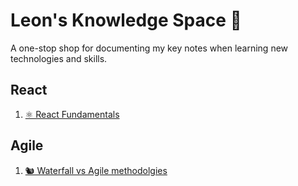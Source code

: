 # Leon's Knowledge Space 📝

A one-stop shop for documenting my key notes when learning new technologies and skills.

## React

1. [⚛ React Fundamentals](./React/WhatisReact)

## Agile

1. [🐿 Waterfall vs Agile methodolgies](./Agile/WaterfallAgile)
